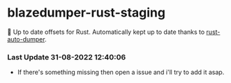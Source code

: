 # blazedumper-rust-staging

🚀 Up to date offsets for Rust. Automatically kept up to date thanks to [rust-auto-dumper](https://github.com/Akandesh/rust-auto-dumper).


### Last Update 31-08-2022 12:40:06
- If there's something missing then open a issue and i'll try to add it asap.